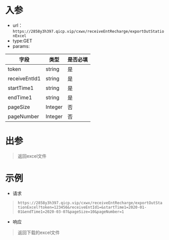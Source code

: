 # 入参

* url：```https://2858y3h397.qicp.vip/cxwx/receiveEntRecharge/exportOutStationExcel```
* type:GET
* params:

| 字段          | 类型    | 是否必填 |
| ------------- | ------- | -------- |
| token         | string  | 是       |
| receiveEntId1 | string  | 是       |
| startTime1    | string  | 是       |
| endTime1      | string  | 是       |
| pageSize      | Integer | 否       |
| pageNumber    | Integer | 否       |

# 出参

>返回excel文件
>
>

# 示例

* 请求

>`https://2858y3h397.qicp.vip/cxwx/receiveEntRecharge/exportOutStationExcel?token=123456&receiveEntId1=&startTime1=2020-01-01&endTime1=2020-03-07&pageSize=10&pageNumber=1`
>
>

* 响应

>返回下载的excel文件
>
>